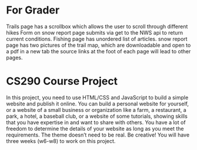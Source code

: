 # For Grader
Trails page has a scrollbox which allows the user to scroll through different hikes
Form on snow report page submits via get to the NWS api to return current conditions.
Fishing page has unordered list of articles.
snow report page has two pictures of the trail map, which are downloadable and open to a pdf in a new tab
the source links at the foot of each page will lead to other pages.

# CS290 Course Project
In this project, you need to use HTML/CSS and JavaScript to build a simple website and publish it online. You can build a personal website for yourself, or a website of a small business or organization like a farm, a restaurant, a park, a hotel, a baseball club, or a website of some tutorials, showing skills that you have expertise in and want to share with others. You have a lot of freedom to determine the details of your website as long as you meet the requirements.  The theme doesn’t need to be real. Be creative! You will have three weeks (w6-w8) to work on this project. 
